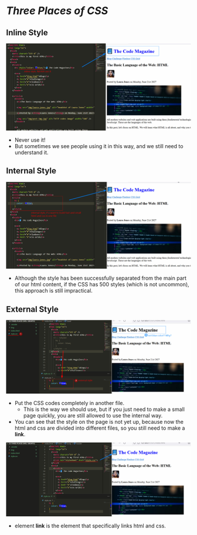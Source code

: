# **_Three Places of CSS_**

## **Inline Style**

![Alt inline](pic/bandicam%202022-11-01%2023-59-15-613.jpg)

- Never use it!
- But sometimes we see people using it in this way, and we still need to understand it.

## **Internal Style**

![Alt internal](pic/bandicam%202022-11-02%2000-00-51-121.jpg)

- Although the style has been successfully separated from the main part of our html content, if the CSS has 500 styles (which is not uncommon), this approach is still impractical.

## **External Style**

![Alt external](pic/bandicam%202022-11-02%2000-03-45-940.jpg)

- Put the CSS codes completely in another file.
  - This is the way we should use, but if you just need to make a small page quickly, you are still allowed to use the internal way.
- You can see that the style on the page is not yet up, because now the html and css are divided into different files, so you still need to make a **link**.

![Alt link](pic/bandicam%202022-11-02%2000-04-22-601.jpg)

- element **link** is the element that specifically links html and css.
